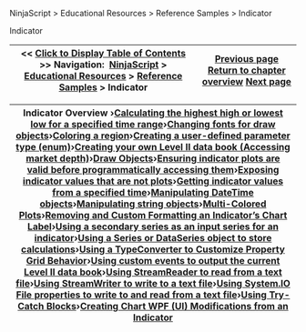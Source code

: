 ﻿


NinjaScript \> Educational Resources \> Reference Samples \> Indicator






















Indicator







| \<\< [Click to Display Table of Contents](indicator2.md) \>\> **Navigation:**     [NinjaScript](ninjascript-1.md) \> [Educational Resources](educational_resources-1.md) \> [Reference Samples](reference_samples-1.md) \> Indicator | [Previous page](reference_samples-1.md) [Return to chapter overview](reference_samples-1.md) [Next page](calculating_the_highest_high_o-1.md) |
| --- | --- |













| Indicator Overview ›[Calculating the highest high or lowest low for a specified time range](calculating_the_highest_high_o-1.md)›[Changing fonts for draw objects](changing_fonts_for_draw_object-1.md)›[Coloring a region](coloring_a_region-1.md)›[Creating a user\-defined parameter type (enum)](creating_a_user-defined_parame-1.md)›[Creating your own Level II data book (Accessing market depth)](creating_your_own_level_ii_dat-1.md)›[Draw Objects](draw_objects-1.md)›[Ensuring indicator plots are valid before programmatically accessing them](ensuring_indicator_plots_are_v-1.md)›[Exposing indicator values that are not plots](exposing_indicator_values_that-1.md)›[Getting indicator values from a specified time](getting_indicator_values_from_-1.md)›[Manipulating DateTime objects](manipulating_datetime_objects-1.md)›[Manipulating string objects](manipulating_string_objects-1.md)›[Multi\-Colored Plots](multi-colored_plots-1.md)›[Removing and Custom Formatting an Indicator’s Chart Label](removing_and_custom_formatting-1.md)›[Using a secondary series as an input series for an indicator](using_a_secondary_series_as_an-1.md)›[Using a Series or DataSeries object to store calculations](using_a_series_or_dataseries_o-1.md)›[Using a TypeConverter to Customize Property Grid Behavior](using_a_typeconverter_to_custo-1.md)›[Using custom events to output the current Level II data book](using_custom_events_to_output_-1.md)›[Using StreamReader to read from a text file](using_streamreader_to_read_fro-1.md)›[Using StreamWriter to write to a text file](using_streamwriter_to_write_to-1.md)›[Using System.IO File properties to write to and read from a text file](using_system_io_file_propertie-1.md)›[Using Try\-Catch Blocks](using_try-catch_blocks-1.md)›[Creating Chart WPF (UI) Modifications from an Indicator](creating-chart-wpf-(ui)-modifi-1.md) |
| --- |










